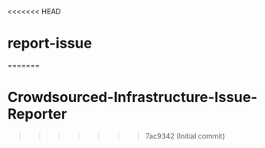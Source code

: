 <<<<<<< HEAD
# report-issue
=======
# Crowdsourced-Infrastructure-Issue-Reporter
>>>>>>> 7ac9342 (Initial commit)
